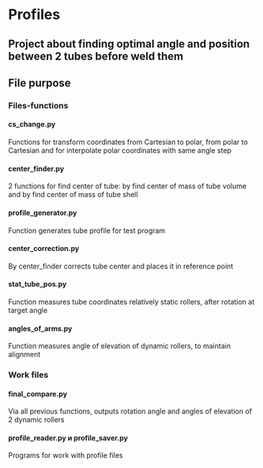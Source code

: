 # Profiles
## Project about finding optimal angle and position between 2 tubes before weld them
## File purpose
### Files-functions
#### cs_change.py
Functions for transform coordinates from Cartesian to polar, from polar to Cartesian and for interpolate polar coordinates with same angle step
#### center_finder.py
2 functions for find center of tube: by find center of mass of tube volume and by find center of mass of tube shell 
#### profile_generator.py
Function generates tube profile for test program
#### center_correction.py
By center_finder corrects tube center and places it in reference point
#### stat_tube_pos.py
Function measures tube coordinates relatively static rollers, after rotation at target angle
#### angles_of_arms.py
Function measures angle of elevation of dynamic rollers, to maintain alignment
### Work files
#### final_compare.py
Via all previous functions, outputs rotation angle and angles of elevation of 2 dynamic rollers
#### profile_reader.py и profile_saver.py
Programs for work with profile files

